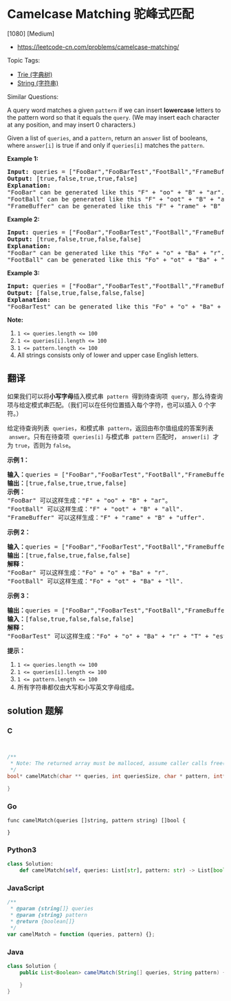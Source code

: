 # Camelcase Matching 驼峰式匹配

[1080] [Medium]

- https://leetcode-cn.com/problems/camelcase-matching/

Topic Tags:

- [Trie (字典树)](https://leetcode-cn.com/tag/trie/)
- [String (字符串)](https://leetcode-cn.com/tag/string/)

Similar Questions:

A query word matches a given `pattern` if we can insert **lowercase** letters to the pattern word so that it equals the `query`. (We may insert each character at any position, and may insert 0 characters.)

Given a list of `queries`, and a `pattern`, return an `answer` list of booleans, where `answer[i]` is true if and only if `queries[i]` matches the `pattern`.

**Example 1:**

<pre><strong>Input: </strong>queries = <span id="example-input-1-1">["FooBar","FooBarTest","FootBall","FrameBuffer","ForceFeedBack"]</span>, pattern = <span id="example-input-1-2">"FB"</span>
<strong>Output: </strong><span id="example-output-1">[true,false,true,true,false]</span>
<strong>Explanation: </strong>
"FooBar" can be generated like this "F" + "oo" + "B" + "ar".
"FootBall" can be generated like this "F" + "oot" + "B" + "all".
"FrameBuffer" can be generated like this "F" + "rame" + "B" + "uffer".</pre>

**Example 2:**

<pre><strong>Input: </strong>queries = <span id="example-input-2-1">["FooBar","FooBarTest","FootBall","FrameBuffer","ForceFeedBack"]</span>, pattern = <span id="example-input-2-2">"FoBa"</span>
<strong>Output: </strong><span id="example-output-2">[true,false,true,false,false]</span>
<strong>Explanation: </strong>
"FooBar" can be generated like this "Fo" + "o" + "Ba" + "r".
"FootBall" can be generated like this "Fo" + "ot" + "Ba" + "ll".
</pre>

**Example 3:**

<pre><strong>Input: </strong>queries = <span id="example-input-3-1">["FooBar","FooBarTest","FootBall","FrameBuffer","ForceFeedBack"]</span>, pattern = <span id="example-input-3-2">"FoBaT"</span>
<strong>Output: </strong><span id="example-output-3">[false,true,false,false,false]</span>
<strong>Explanation: </strong>
"FooBarTest" can be generated like this "Fo" + "o" + "Ba" + "r" + "T" + "est".
</pre>

**Note:**

1.  `1 <= queries.length <= 100`
2.  `1 <= queries[i].length <= 100`
3.  `1 <= pattern.length <= 100`
4.  All strings consists only of lower and upper case English letters.

## 翻译

如果我们可以将**小写字母**插入模式串  `pattern`  得到待查询项  `query`，那么待查询项与给定模式串匹配。（我们可以在任何位置插入每个字符，也可以插入 0 个字符。）

给定待查询列表  `queries`，和模式串  `pattern`，返回由布尔值组成的答案列表  `answer`。只有在待查项  `queries[i]` 与模式串  `pattern` 匹配时， `answer[i]`  才为 `true`，否则为 `false`。

**示例 1：**

<pre><strong>输入：</strong>queries = ["FooBar","FooBarTest","FootBall","FrameBuffer","ForceFeedBack"], pattern = "FB"
<strong>输出：</strong>[true,false,true,true,false]
<strong>示例：</strong>
"FooBar" 可以这样生成："F" + "oo" + "B" + "ar"。
"FootBall" 可以这样生成："F" + "oot" + "B" + "all".
"FrameBuffer" 可以这样生成："F" + "rame" + "B" + "uffer".</pre>

**示例 2：**

<pre><strong>输入：</strong>queries = ["FooBar","FooBarTest","FootBall","FrameBuffer","ForceFeedBack"], pattern = "FoBa"
<strong>输出：</strong>[true,false,true,false,false]
<strong>解释：</strong>
"FooBar" 可以这样生成："Fo" + "o" + "Ba" + "r".
"FootBall" 可以这样生成："Fo" + "ot" + "Ba" + "ll".
</pre>

**示例 3：**

<pre><strong>输出：</strong>queries = ["FooBar","FooBarTest","FootBall","FrameBuffer","ForceFeedBack"], pattern = "FoBaT"
<strong>输入：</strong>[false,true,false,false,false]
<strong>解释： </strong>
"FooBarTest" 可以这样生成："Fo" + "o" + "Ba" + "r" + "T" + "est".
</pre>

**提示：**

1.  `1 <= queries.length <= 100`
2.  `1 <= queries[i].length <= 100`
3.  `1 <= pattern.length <= 100`
4.  所有字符串都仅由大写和小写英文字母组成。

## solution 题解

### C

```c


/**
 * Note: The returned array must be malloced, assume caller calls free().
 */
bool* camelMatch(char ** queries, int queriesSize, char * pattern, int* returnSize){

}


```

### Go

```golang
func camelMatch(queries []string, pattern string) []bool {

}
```

### Python3

```python
class Solution:
    def camelMatch(self, queries: List[str], pattern: str) -> List[bool]:

```

### JavaScript

```javascript
/**
 * @param {string[]} queries
 * @param {string} pattern
 * @return {boolean[]}
 */
var camelMatch = function (queries, pattern) {};
```

### Java

```java
class Solution {
    public List<Boolean> camelMatch(String[] queries, String pattern) {

    }
}
```
